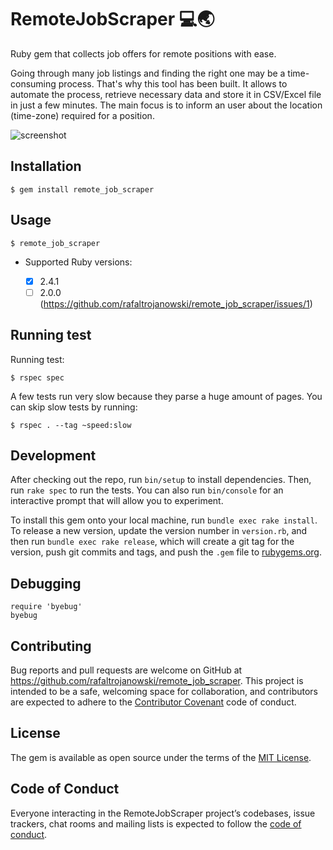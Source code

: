 # RemoteJobScraper 💻🌏

Ruby gem that collects job offers for remote positions with ease.

Going through many job listings and finding the right one may be a time-consuming process. That's why this tool has been built. It allows to automate the process, retrieve necessary data and store it in CSV/Excel file in just a few minutes. The main focus is to inform an user about the location (time-zone) required for a position.

![screenshot](http://i67.tinypic.com/2ewfj3a.png)

## Installation

    $ gem install remote_job_scraper

## Usage

    $ remote_job_scraper

* Supported Ruby versions:

  * [x] 2.4.1
  * [ ] 2.0.0 (https://github.com/rafaltrojanowski/remote_job_scraper/issues/1)

## Running test

Running test:

```
$ rspec spec
```

A few tests run very slow because they parse a huge amount of pages.
You can skip slow tests by running:

```
$ rspec . --tag ~speed:slow
```

## Development

After checking out the repo, run `bin/setup` to install dependencies. Then, run `rake spec` to run the tests. You can also run `bin/console` for an interactive prompt that will allow you to experiment.

To install this gem onto your local machine, run `bundle exec rake install`. To release a new version, update the version number in `version.rb`, and then run `bundle exec rake release`, which will create a git tag for the version, push git commits and tags, and push the `.gem` file to [rubygems.org](https://rubygems.org).

## Debugging
```
require 'byebug'
byebug
```

## Contributing

Bug reports and pull requests are welcome on GitHub at https://github.com/rafaltrojanowski/remote_job_scraper. This project is intended to be a safe, welcoming space for collaboration, and contributors are expected to adhere to the [Contributor Covenant](http://contributor-covenant.org) code of conduct.

## License

The gem is available as open source under the terms of the [MIT License](https://opensource.org/licenses/MIT).

## Code of Conduct

Everyone interacting in the RemoteJobScraper project’s codebases, issue trackers, chat rooms and mailing lists is expected to follow the [code of conduct](https://github.com/[USERNAME]/remote_job_scraper/blob/master/CODE_OF_CONDUCT.md).
